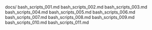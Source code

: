 docs/
    bash_scripts_001.md
    bash_scripts_002.md
    bash_scripts_003.md
    bash_scripts_004.md
    bash_scripts_005.md
    bash_scripts_006.md
    bash_scripts_007.md
    bash_scripts_008.md
    bash_scripts_009.md
    bash_scripts_010.md
    bash_scripts_011.md

